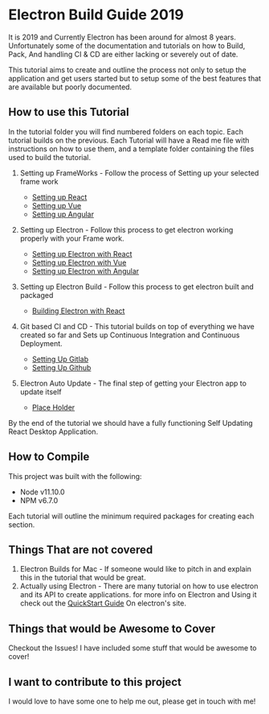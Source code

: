 # Electron Build Guide 2019

It is 2019 and Currently Electron has been around for almost 8 years. Unfortunately some of the documentation and tutorials on how to Build, Pack, And handling CI & CD are either lacking or severely out of date.

This tutorial aims to create and outline the process not only to setup the application and get users started but to setup some of the best features that are available but poorly documented.

## How to use this Tutorial

In the tutorial folder you will find numbered folders on each topic. Each tutorial builds on the previous. Each Tutorial will have a Read me file with instructions on how to use them, and a template folder containing the files used to build the tutorial.

1. Setting up FrameWorks - Follow the process of Setting up your selected frame work

    - [Setting up React](/Tutorials/#1A_SettingUpReact/readme.md)
    - [Setting up Vue](/Tutorials/#1B_SettingUpVue/readme.md)
    - [Setting up Angular](./Tutorials/#1C_SettingUpAngular/readme.md)

2. Setting up Electron - Follow this process to get electron working properly with your Frame work.

    - [Setting up Electron with React](./Tutorials/#2A_SettingUpElectronReact/readme.md)
    - [Setting up Electron with Vue](./Tutorials/#2B_SettingUpElectronVue/readme.md)  
    - [Setting up Electron with Angular](./Tutorials/#2C_SettingUpElectronAngular/readme.md)

3. Setting up Electron Build - Follow this process to get electron built and packaged

    - [Building Electron with React](./tutorials/#3A_SettingUpElectronReactBuild/readme.md)    

4. Git based CI and CD  - This tutorial builds on top of everything we have created so far and Sets up Continuous Integration and Continuous Deployment.

    - [Setting Up Gitlab](./Tutorials/#4A_SettingUpGitlab/readme.md)
    - [Setting Up Github](./Tutorials/#4B_SettingUpGithub/readme.md)

5. Electron Auto Update - The final step of getting your Electron app to update itself
    - [Place Holder]()

By the end of the tutorial we should have a fully functioning Self Updating React Desktop Application.

## How to Compile

This project was built with the following:

- Node v11.10.0
- NPM v6.7.0

Each tutorial will outline the minimum required packages for creating each section.

## Things That are not covered

1. Electron Builds for Mac - If someone would like to pitch in and explain this in the tutorial that would be great.
2. Actually using Electron - There are many tutorial on how to use electron and its API to create applications. for more info on Electron and Using it check out the [QuickStart Guide](https://electronjs.org/docs/tutorial/quick-start) On electron's site.

## Things that would be Awesome to Cover

Checkout the Issues! I have included some stuff that would be awesome to cover!

## I want to contribute to this project

I would love to have some one to help me out, please get in touch with me!
